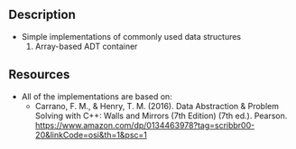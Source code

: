 ## Description 

- Simple implementations of commonly used data structures 
  1. Array-based ADT container

## Resources
- All of the implementations are based on:
  - Carrano, F. M., & Henry, T. M. (2016). Data Abstraction & Problem Solving with C++: Walls and Mirrors (7th Edition) (7th ed.). Pearson.          https://www.amazon.com/dp/0134463978?tag=scribbr00-20&linkCode=osi&th=1&psc=1
